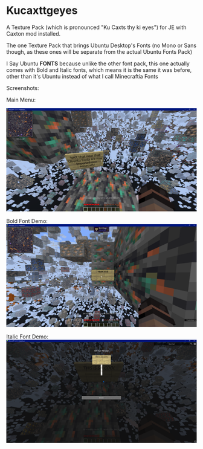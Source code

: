 # Kucaxttgeyes
A Texture Pack (which is pronounced "Ku Caxts thy ki eyes") for JE with Caxton mod installed.

The one Texture Pack that brings Ubuntu Desktop's Fonts (no Mono or Sans though, as these ones will be separate from the actual Ubuntu Fonts Pack)

I Say Ubuntu **FONTS** because unlike the other font pack, this one actually comes with Bold and Italic fonts, which means it is the same it was before, other than it's Ubuntu instead of what I call Minecraftia Fonts

Screenshots:

Main Menu:

![Regular Font Screenshot](gallery/regular.png)

Bold Font Demo:
![Bold Font Screenshot](gallery/bold.png)

Italic Font Demo:
![Italic Font Screenshot](gallery/italic.png)
